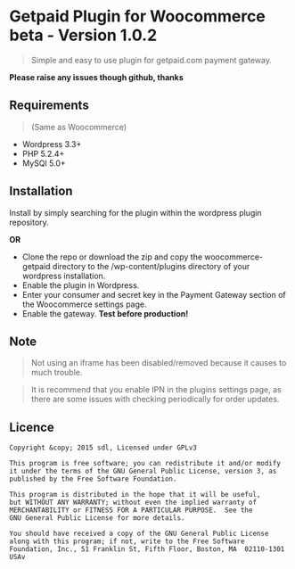 # Getpaid Plugin for Woocommerce beta - Version 1.0.2

> Simple and easy to use plugin for getpaid.com payment gateway.

**Please raise any issues though github, thanks**



## Requirements
> (Same as Woocommerce)
- Wordpress 3.3+
- PHP 5.2.4+
- MySQl 5.0+

## Installation
Install by simply searching for the plugin within the wordpress plugin repository.

**OR**

- Clone the repo or download the zip and copy the woocommerce-getpaid directory to the /wp-content/plugins directory of your wordpress installation.
- Enable the plugin in Wordpress.
- Enter your consumer and secret key in the Payment Gateway section of the Woocommerce settings page.
- Enable the gateway.
**Test before production!**

## Note
> Not using an iframe has been disabled/removed because it causes to much trouble.

> It is recommend that you enable IPN in the plugins settings page, as there are some issues with checking periodically for order updates.

## Licence
```
Copyright &copy; 2015 sdl, Licensed under GPLv3

This program is free software; you can redistribute it and/or modify
it under the terms of the GNU General Public License, version 3, as
published by the Free Software Foundation.

This program is distributed in the hope that it will be useful,
but WITHOUT ANY WARRANTY; without even the implied warranty of
MERCHANTABILITY or FITNESS FOR A PARTICULAR PURPOSE.  See the
GNU General Public License for more details.

You should have received a copy of the GNU General Public License
along with this program; if not, write to the Free Software
Foundation, Inc., 51 Franklin St, Fifth Floor, Boston, MA  02110-1301  USAv
```
